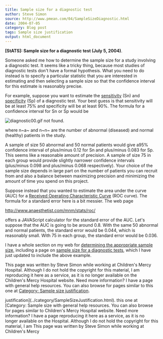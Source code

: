 ```yaml
---
title: Sample size for a diagnostic test
author: Steve Simon
source: http://www.pmean.com/04/SampleSizeDiagnostic.html
date: 2004-07-05
category: Blog post
tags: Sample size justification
output: html_document
---
```

**[StATS]: Sample size for a diagnostic test (July
5, 2004)**.

Someone asked me how to determine the sample size for a study involving
a diagnostic test. It seems like a tricky thing, because most studies of
diagnostic tests don\'t have a formal hypothesis. What you need to do
instead is to specify a particular statistic that you are interested in
estimating and then selecting a sample size so that the confidence
interval for this estimate is reasonably precise.

For example, suppose you want to estimate the
[sensitivity](www.childrensmercy.org/definitions/sensitivity.htm) (Sn)
and [specificity](www.childrensmercy.org/definitions/specificity.htm)
(Sp) of a diagnostic test. Your best guess is that sensitivity will be
at least 75% and specificity will be at least 90%. The formula for a
confidence interval for Sn or Sp would be

![diagnostic00.gif not found.](../../../web/images/04/SampleSizeDiagnostic01.png)

where n~a~ and n~n~ are the number of abnormal (diseased) and normal
(healthy) patients in the study.

A sample of size 50 abnormal and 50 normal patients would give a95%
confidence interval of plus/minus 0.12 for Sn and plus/minus 0.083 for
Sp. This seems like a reasonable amount of precision. A sample of size
75 in each group would provide slightly narrower confidence intervals
(plus/minus 0.098 and plus/minus 0.068 respectively). Your choice of the
sample size depends in large part on the number of patients you can
recruit from and also a balance between maximizing precision and
minimizing the amount of time you spend on this project.

Suppose instead that you wanted to estimate the area under the curve
(AUC) for a [Received Operating Characteristic Curve](../ask/roc.asp)
(ROC curve). The formula for a standard error here is a bit messier. The
web page

<http://www.anaesthetist.com/mnm/stats/roc/>

offers a JAVAScript calculator for the standard error of the AUC. Let\'s
suppose that the AUC is going to be around 0.8. With the same 50
abnormal and normal patients, the standard error would be 0.044, which
is reasonably small. With 75 in each group, the standard error would be
0.036.

I have a whole section on my web for [determining the appropriate sample
size](../category/SampleSizeJustification.html), including a page on
[sample size for a diagnostic tests](../size/diag.asp), which I have
just updated to include the above example.

This page was written by Steve Simon while working at Children\'s Mercy
Hospital. Although I do not hold the copyright for this material, I am
reproducing it here as a service, as it is no longer available on the
Children\'s Mercy Hospital website. Need more information? I have a page
with general help resources. You can also browse for pages similar to
this one at [Category: Sample size
justification](../category/SampleSizeJustification.html).
<!---More--->
justification](../category/SampleSizeJustification.html).
this one at [Category: Sample size
with general help resources. You can also browse for pages similar to
Children\'s Mercy Hospital website. Need more information? I have a page
reproducing it here as a service, as it is no longer available on the
Hospital. Although I do not hold the copyright for this material, I am
This page was written by Steve Simon while working at Children\'s Mercy

<!---Do not use
**[StATS]: Sample size for a diagnostic test (July
This page was written by Steve Simon while working at Children\'s Mercy
Hospital. Although I do not hold the copyright for this material, I am
reproducing it here as a service, as it is no longer available on the
Children\'s Mercy Hospital website. Need more information? I have a page
with general help resources. You can also browse for pages similar to
this one at [Category: Sample size
justification](../category/SampleSizeJustification.html).
--->

